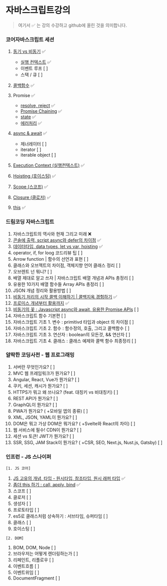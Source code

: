 # 자바스크립트강의

> 여기서 ✅ 는 강의 수강하고 github에 올린 것을 의미합니다.

### 코어자바스크립트 세션

1. [동기 vs 비동기](코어자바스크립트%20세션/동기vs비동기.md) ✅
    - [실행 컨텍스트](코어자바스크립트%20세션/실행%20컨텍스트.md) ✅
    - 이벤트 루프 [ ]
    - 스택 / 큐 [ ]
2. [콜백함수](코어자바스크립트%20세션/콜백함수.md) ✅
3. Promise ✅
    - [resolve, reject](코어자바스크립트%20세션/Promise%20기본형태.md) ✅
    - [Promise Chaining](코어자바스크립트%20세션/Promise%20Chaining.md) ✅
    - [state](코어자바스크립트%20세션/Promise%20기본형태.md) ✅
    - [에러처리](코어자바스크립트%20세션/Promise%20에러처리.md) ✅
4. [async & await](코어자바스크립트%20세션/async%20&%20await.md) ✅
    - 제너레이터 [ ]
    - iterator [ ]
    - iterable object [ ]

5. [Execution Context (실행컨텍스트)](코어자바스크립트%20세션/실행%20컨텍스트.md) ✅
6. [Hoisting (호이스팅)](코어자바스크립트%20세션/호이스팅.md) ✅
7. [Scope (스코프)](코어자바스크립트%20세션/스코프.md) ✅
8. [Closure (클로저)](코어자바스크립트%20세션/클로저.md) ✅
9. [this](코어자바스크립트%20세션/this.md) ✅

### 드림코딩 자바스크립트

1. 자바스크립트의 역사와 현재 그리고 미래 ❌
2. [콘솔에 출력, script async와 defer의 차이점](드림코딩%20자바스크립트/2.%20콘솔에%20출력,%20script%20async와%20defer의%20차이점.md) ✅
3. [데이터타입, data types, let vs var, hoisting](드림코딩%20자바스크립트/3.%20데이터타입,%20data%20types,%20let%20vs%20var,%20hoisting.md) ✅
4. operator, if, for loog 코드리뷰 팁 [ ]
5. Arrow function | 함수의 선언과 표현 [ ]
6. 클래스와 오브젝트의 차이점, 객체지향 언어 클래스 정리 [ ]
7. 오브렌트 넌 뭐니? [ ]
8. 배열 제대로 알고 쓰자 | 자바스크립트 배열 개념과 APIs 총정리 [ ]
9. 유용한 10가지 배열 함수들 Array APIs 총정리 [ ]
10. JSON 개념 정리와 활용방법 [ ]
11. [비동기 처리의 시작 콜백 이해하기 | 콜백지옥 경험하기](드림코딩%20자바스크립트/비동기%20처리의%20시작%20콜백%20이해하기%20|%20콜백지옥%20경험하기.md) ✅
12. [프로미스 개념부터 활용까지](드림코딩%20자바스크립트/프로미스%20개념부터%20활용까지.md) ✅
13. [비동기의 꽃 : Javascript async와 await, 유용한 Promise APIs](드림코딩%20자바스크립트/비동기의%20꽃%20:%20Javascript%20async와%20await,%20유용한%20Promise%20APIs.md) [ ]
14. 자바스크립트 함수 기본편 [ ]
15. 자바스크립트 기초 1. 변수 : primitivd 타입과 object 의 차이점 [ ]
16. 자바스크립트 기초 2. 함수 : 함수정의, 호출, 그리고 콜백함수 [ ]
17. 자바스크립트 기초 3. 연산자 : boolean의 모든것, && 연산자 [ ]
18. 자바스크립트 기초 4. 클래스 : 클래스 예제와 콜백 함수 최종정리 [ ]

### 얄팍한 코딩사전 - 웹 프로그래밍

1. 서버란 무엇인가요? [ ]
2. MVC 웹 프레임워크가 뭔가요? [ ]
3. Angular, React, Vue가 뭔가요? [ ]
4. 쿠키, 세션, 캐시가 뭔가요? [ ]
5. HTTPS가 뭐고 왜 쓰나요? (feat. 대칭키 vs 비대칭키) [ ]
6. REST API가 뭔가요? [ ]
7. GraphQL이 뭔가요? [ ]
8. PWA가 뭔가요? ( +모바일 앱의 종류) [ ]
9. XML, JSON, YAML이 뭔가요? [ ]
10. DOM은 뭐고 가상 DOM은 뭐가요? ( +Svelte와 React의 차이) [ ]
11. 웹 서비스에 필수! CDN이 뭔가요? [ ]
12. 세션 vs 토큰! JWT가 뭔가요? [ ]
13. SSR, SSG, JAM Stack이 뭔가요? ( +CSR, SEO, Next.js, Nust.js, Gatsby) [ ]

### 인프런 - JS 스나이퍼

`[1. JS 코어]`
1. [JS 고유의 개념, 타입 - 원시타입, 참조타입, 원시 래퍼 타입](JS%20스나이퍼/1-1.%20데이터타입.md) ✅
2. [좀더 this 하기 : call, apply, bind](JS%20스나이퍼/1-2.%20좀%20더%20this하기.md) ✅
3. 스코프 [ ]
4. 클로저 [ ]
5. 생성자 [ ]
6. 프로토타입 [ ]
7. es5로 클래스처럼 상속하기 : 서브타임, 슈퍼타임 [ ]
8. 클래스 [ ]
9. 호이스팅 [ ]

`[2. DOM]`
1. BOM, DOM, Node [ ]
2. 브라우저는 어떻게 렌더링하는가 [ ]
3. 리페인트, 리플로우 [ ]
4. 이벤트흐름 [ ]
5. 이벤트위임 [ ]
6. DocumentFragment [ ]

